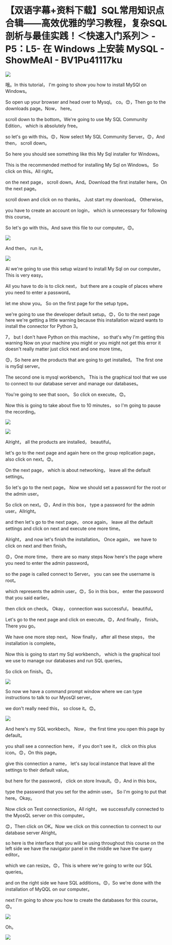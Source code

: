 # 【双语字幕+资料下载】SQL常用知识点合辑——高效优雅的学习教程，复杂SQL剖析与最佳实践！＜快速入门系列＞ - P5：L5- 在 Windows 上安装 MySQL - ShowMeAI - BV1Pu41117ku

![](img/906b095874e6511f73136ed6d2e67382_0.png)

哦。In this tutorial， I'm going to show you how to install MySQl on Windows。

 So open up your browser and head over to Mysql。 co。😊，Then go to the downloads page。Now， here。

 scroll down to the bottom。We're going to use My SQL Community Edition， which is absolutely free。

 so let's go with this。😊，Now select My SQL Community Server。😊，And then， scroll down。

So here you should see something like this My Sql installer for Windows。

 This is the recommended method for installing My Sql on Windows。 So click on this。All right。

 on the next page， scroll down。And。Download the first installer here。On the next page。

 scroll down and click on no thanks。 Just start my download。 Otherwise。

 you have to create an account on login， which is unnecessary for following this course。

 So let's go with this。And save this file to our computer。😊。



![](img/906b095874e6511f73136ed6d2e67382_2.png)

And then， run it。

![](img/906b095874e6511f73136ed6d2e67382_4.png)

Al we're going to use this setup wizard to install My Sql on our computer。 This is very easy。

 All you have to do is to click next， but there are a couple of places where you need to enter a password。

 let me show you。 So on the first page for the setup type。

 we're going to use the developer default setup。😊，Go to the next page here we're getting a little warning because this installation wizard wants to install the connector for Python 3。

7， but I don't have Python on this machine， so that's why I'm getting this warning Now on your machine you might or you might not get this error it doesn't really matter just click next and one more time。

😊，So here are the products that are going to get installed。 The first one is mySql server。

 The second one is mysql workbench。 This is the graphical tool that we use to connect to our database server and manage our databases。

 You're going to see that soon。 So click on execute。😊。

Now this is going to take about five to 10 minutes， so I'm going to pause the recording。



![](img/906b095874e6511f73136ed6d2e67382_6.png)

![](img/906b095874e6511f73136ed6d2e67382_7.png)

Alright， all the products are installed， beautiful。

 let's go to the next page and again here on the group replication page， also click on next。😊。

On the next page， which is about networking， leave all the default settings。

 So let's go to the next page。 Now we should set a password for the root or the admin user。

 So click on next。😊，And in this box， type a password for the admin user。Allright。

 and then let's go to the next page， once again， leave all the default settings and click on next and execute one more time。

Alright， and now let's finish the installation。 Once again， we have to click on next and then finish。

😊，One more time， there are so many steps Now here's the page where you need to enter the admin password。

 so the page is called connect to Server。 you can see the username is root。

 which represents the admin user。😊，So in this box， enter the password that you said earlier。

 then click on check。 Okay， connection was successful， beautiful。

 Let's go to the next page and click on execute。😊，And finally， finish。There you go。

 We have one more step next。 Now finally， after all these steps， the installation is complete。

 Now this is going to start my Sql workbench， which is the graphical tool we use to manage our databases and run SQL queries。

 So click on finish。😊。

![](img/906b095874e6511f73136ed6d2e67382_9.png)

So now we have a command prompt window where we can type instructions to talk to our MyosQl server。

 we don't really need this， so close it。😊。

![](img/906b095874e6511f73136ed6d2e67382_11.png)

And here's my SQL workbech。 Now， the first time you open this page by default。

 you shall see a connection here， if you don't see it， click on this plus icon。😊，On this page。

 give this connection a name， let's say local instance that leave all the settings to their default value。

 but here for the password， click on store Invault。😊，And in this box。

 type the password that you set for the admin user。 So I'm going to put that here。Okay。

Now click on Test connectionion。All right， we successfully connected to the MyosQL server on this computer。

😊，Then click on OK。Now we click on this connection to connect to our database server Alright。

 so here is the interface that you will be using throughout this course on the left side we have the navigator panel in the middle we have the query editor。

 which we can resize。😊，This is where we're going to write our SQL queries。

 and on the right side we have SQL additions。😊，So we're done with the installation of MyQQL on our computer。

 next I'm going to show you how to create the databases for this course。😊。



![](img/906b095874e6511f73136ed6d2e67382_13.png)

Oh。

![](img/906b095874e6511f73136ed6d2e67382_15.png)